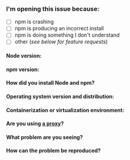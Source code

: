 <!-- Thank you for contributing to npm! Please review this checklist
      before submitting your issue.

      Please check if there's a solution in the troubleshooting wiki:
        https://github.com/npm/npm/wiki/Troubleshooting

      Also ensure that your new issue conforms to npm's contribution guidelines:
        https://github.com/npm/npm/wiki/Contributing-Guidelines

      Participation in this open source project is subject to the npm Code of Conduct:
        https://www.npmjs.com/policies/conduct

      If you're here to provide a feature request, uncomment the final block below.
-->

### I'm opening this issue because:

  - [ ] npm is crashing
  - [ ] npm is producing an incorrect install
  - [ ] npm is doing something I don't understand
  - [ ] other (_see below for feature requests_)

#### Node version:

<!-- output of 'node -v' -->

#### npm version:

<!-- output of 'npm -v' -->

#### How did you install Node and npm?

<!-- nodejs.org installer, Homebrew, apt-get -->

#### Operating system version and distribution:

<!-- operating systems: Linux, Windows 7, Windows 10, OS X 10.11.5, SmartOS
     distributions: Ubuntu, Arch
     ('uname -a' output is also helpful here, on non-Windows systems)
-->

#### Containerization or virtualization environment:

<!-- Docker, Vagrant on Windows, Triton, Heroku, VirtualBox, Azure -->

#### Are you using [a proxy](https://docs.npmjs.com/misc/config#proxy)?

#### What problem are you seeing?

#### How can the problem be reproduced?

<!-- Please provide minimal steps to reproducing the problem.
     Include a gist of your npm-debug.log file.
     If you've never used gist, read here:
      https://github.com/EmmaRamirez/how-to-submit-your-npm-debug-log
-->

<!--
    For feature requests, delete the above and uncomment the section following this one.

    But first, take a look at the existing feature requests:
      https://github.com/npm/npm/issues?q=is%3Aopen+is%3Aissue+label%3Afeature-request+label%3Aalready-looked-at
-->

<!--

#### What's the feature?

#### What problem is the feature intended to solve?

#### Is the absence of this feature blocking you or your team? If so, how?

#### Is this feature similar to an existing feature in another tool?

#### Is this a feature you're prepared to implement, with support from the npm CLI team?

-->
